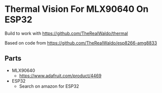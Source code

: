 # Thermal Vision For MLX90640 On ESP32

Build to work with https://github.com/TheRealWaldo/thermal

Based on code from https://github.com/TheRealWaldo/esp8266-amg8833

## Parts
* MLX90640
  * https://www.adafruit.com/product/4469
* ESP32
  * Search on amazon for ESP32
